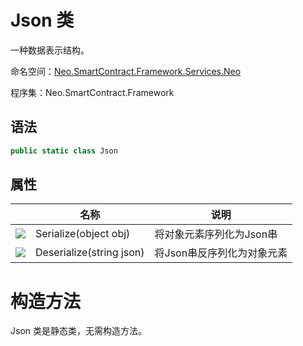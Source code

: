 # Json 类

一种数据表示结构。

命名空间：[Neo.SmartContract.Framework.Services.Neo](../neo.md)

程序集：Neo.SmartContract.Framework

## 语法

```c#
public static class Json
```

## 属性

|                                          | 名称                                       | 说明                         |
| ---------------------------------------- | ---------------------------------------- | -------------------------- |
| ![](https://i-msdn.sec.s-msft.com/dynimg/IC74937.jpeg) | Serialize(object obj) | 将对象元素序列化为Json串  |
| ![](https://i-msdn.sec.s-msft.com/dynimg/IC74937.jpeg) | Deserialize(string json)        | 将Json串反序列化为对象元素                  |

# 构造方法

Json 类是静态类，无需构造方法。
